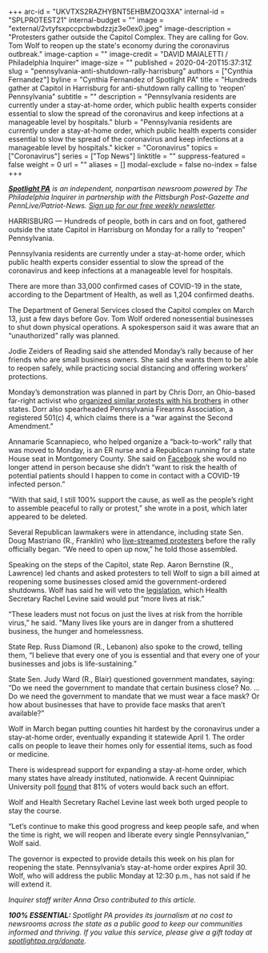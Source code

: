 +++
arc-id = "UKVTXS2RAZHYBNT5EHBMZOQ3XA"
internal-id = "SPLPROTEST21"
internal-budget = ""
image = "external/2vtyfsxpccpcbwbdzzjz3e0ex0.jpeg"
image-description = "Protesters gather outside the Capitol Complex. They are calling for Gov. Tom Wolf to reopen up the state's economy during the coronavirus outbreak."
image-caption = ""
image-credit = "DAVID MAIALETTI / Philadelphia Inquirer"
image-size = ""
published = 2020-04-20T15:37:31Z
slug = "pennsylvania-anti-shutdown-rally-harrisburg"
authors = ["Cynthia Fernandez"]
byline = "Cynthia Fernandez of Spotlight PA"
title = "Hundreds gather at Capitol in Harrisburg for anti-shutdown rally calling to ‘reopen’ Pennsylvania"
subtitle = ""
description = "Pennsylvania residents are currently under a stay-at-home order, which public health experts consider essential to slow the spread of the coronavirus and keep infections at a manageable level by hospitals."
blurb = "Pennsylvania residents are currently under a stay-at-home order, which public health experts consider essential to slow the spread of the coronavirus and keep infections at a manageable level by hospitals."
kicker = "Coronavirus"
topics = ["Coronavirus"]
series = ["Top News"]
linktitle = ""
suppress-featured = false
weight = 0
url = ""
aliases = []
modal-exclude = false
no-index = false
+++

<a href="https://www.spotlightpa.org/"><i><b>Spotlight PA</b></i></a><i> is an independent, nonpartisan newsroom powered by The Philadelphia Inquirer in partnership with the Pittsburgh Post-Gazette and PennLive/Patriot-News. </i><a href="https://www.spotlightpa.org/newsletters"><i>Sign up for our free weekly newsletter</i></a><i>.</i>

HARRISBURG — Hundreds of people, both in cars and on foot, gathered outside the state Capitol in Harrisburg on Monday for a rally to “reopen” Pennsylvania.

Pennsylvania residents are currently under a stay-at-home order, which public health experts consider essential to slow the spread of the coronavirus and keep infections at a manageable level for hospitals.

There are more than 33,000 confirmed cases of COVID-19 in the state, according to the Department of Health, as well as 1,204 confirmed deaths.

The Department of General Services closed the Capitol complex on March 13, just a few days before Gov. Tom Wolf ordered nonessential businesses to shut down physical operations. A spokesperson said it was aware that an “unauthorized” rally was planned.

Jodie Zeiders of Reading said she attended Monday’s rally because of her friends who are small business owners. She said she wants them to be able to reopen safely, while practicing social distancing and offering workers’ protections.

Monday’s demonstration was planned in part by Chris Dorr, an Ohio-based far-right activist who <a href="https://www.washingtonpost.com/technology/2020/04/19/pro-gun-activists-using-facebook-groups-push-anti-quarantine-protests/">organized similar protests with his brothers</a> in other states. Dorr also spearheaded Pennsylvania Firearms Association, a registered 501(c) 4, which claims there is a “war against the Second Amendment.”

Annamarie Scannapieco, who helped organize a “back-to-work” rally that was moved to Monday, is an ER nurse and a Republican running for a state House seat in Montgomery County. She said on <a href="https://www.facebook.com/photo.php?fbid=252605309214853&set=a.112775863197799&type=3&theater">Facebook</a> she would no longer attend in person because she didn’t “want to risk the health of potential patients should I happen to come in contact with a COVID-19 infected person.”

“With that said, I still 100% support the cause, as well as the people’s right to assemble peaceful to rally or protest,” she wrote in a post, which later appeared to be deleted.

Several Republican lawmakers were in attendance, including state Sen. Doug Mastriano (R., Franklin) who <a href="https://www.facebook.com/SenatorDougMastriano/videos/266282137740779/" target=_blank>live-streamed protesters</a> before the rally officially began. “We need to open up now,” he told those assembled.

Speaking on the steps of the Capitol, state Rep. Aaron Bernstine (R., Lawrence) led chants and asked protesters to tell Wolf to sign a bill aimed at reopening some businesses closed amid the government-ordered shutdowns. Wolf has said he will veto the <a href="https://www.spotlightpa.org/news/2020/04/pennsylvania-coronavirus-legislature-senate-vote-reopen-business/" target=_blank>legislation</a>, which Health Secretary Rachel Levine said would put “more lives at risk.”

“These leaders must not focus on just the lives at risk from the horrible virus,” he said. "Many lives like yours are in danger from a shuttered business, the hunger and homelessness.

State Rep. Russ Diamond (R., Lebanon) also spoke to the crowd, telling them, “I believe that every one of you is essential and that every one of your businesses and jobs is life-sustaining.”

State Sen. Judy Ward (R., Blair) questioned government mandates, saying: “Do we need the government to mandate that certain business close? No. ... Do we need the government to mandate that we must wear a face mask? Or how about businesses that have to provide face masks that aren’t available?”

<script src="https://www.spotlightpa.org/embed.js" async></script><div data-spl-embed-version="1" data-spl-src="https://www.spotlightpa.org/embeds/donate/"></div>


Wolf in March began putting counties hit hardest by the coronavirus under a stay-at-home order, eventually expanding it statewide April 1. The order calls on people to leave their homes only for essential items, such as food or medicine.

There is widespread support for expanding a stay-at-home order, which many states have already instituted, nationwide. A recent Quinnipiac University poll <a href="https://poll.qu.edu/images/polling/us/us04082020_uksb19.pdf">found</a> that 81% of voters would back such an effort.

Wolf and Health Secretary Rachel Levine last week both urged people to stay the course.

“Let’s continue to make this good progress and keep people safe, and when the time is right, we will reopen and liberate every single Pennsylvanian,” Wolf said.

The governor is expected to provide details this week on his plan for reopening the state. Pennsylvania’s stay-at-home order expires April 30. Wolf, who will address the public Monday at 12:30 p.m., has not said if he will extend it.

<i>Inquirer staff writer Anna Orso contributed to this article. </i>

<i><b>100% ESSENTIAL: </b></i><i>Spotlight PA provides its journalism at no cost to newsrooms across the state as a public good to keep our communities informed and thriving. If you value this service, please give a gift today at </i><a href="https://www.spotlightpa.org/donate"><i>spotlightpa.org/donate</i></a><i>.</i>

<script src="https://www.spotlightpa.org/embed.js" async></script><div data-spl-embed-version="1" data-spl-src="https://www.spotlightpa.org/embeds/tips/?tip_text=Do%20you%20have%20a%20tip%20about%20%3Cb%3Ehow%20Pa.'s%20government%20is%20responding%20to%20the%20coronavirus%3C%2Fb%3E%3F%20Tell%20us."></div>
